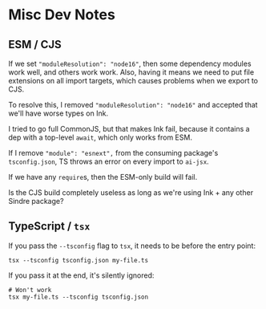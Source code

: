 # Misc Dev Notes

## ESM / CJS

If we set `"moduleResolution": "node16"`, then some dependency modules work well, and others work work. Also, having it means we need to put file extensions on all import targets, which causes problems when we export to CJS.

To resolve this, I removed `"moduleResolution": "node16"` and accepted that we'll have worse types on Ink.

I tried to go full CommonJS, but that makes Ink fail, because it contains a dep with a top-level `await`, which only works from ESM.

If I remove `"module": "esnext",` from the consuming package's `tsconfig.json`, TS throws an error on every import to `ai-jsx`.

If we have any `require`s, then the ESM-only build will fail.

Is the CJS build completely useless as long as we're using Ink + any other Sindre package?

## TypeScript / `tsx`

If you pass the `--tsconfig` flag to `tsx`, it needs to be before the entry point:

```
tsx --tsconfig tsconfig.json my-file.ts
```

If you pass it at the end, it's silently ignored:

```
# Won't work
tsx my-file.ts --tsconfig tsconfig.json
```
